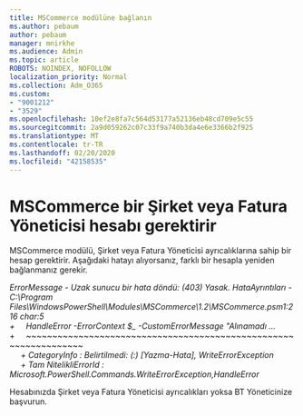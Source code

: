 ```yaml
---
title: MSCommerce modülüne bağlanın
ms.author: pebaum
author: pebaum
manager: mnirkhe
ms.audience: Admin
ms.topic: article
ROBOTS: NOINDEX, NOFOLLOW
localization_priority: Normal
ms.collection: Adm_O365
ms.custom:
- "9001212"
- "3529"
ms.openlocfilehash: 10ef2e8fa7c564d53177a52136eb48cd709e5c55
ms.sourcegitcommit: 2a9d059262c07c33f9a740b3da4e6e3366b2f925
ms.translationtype: MT
ms.contentlocale: tr-TR
ms.lasthandoff: 02/20/2020
ms.locfileid: "42158535"
---
```

# <a name="mscommerce-requires-a-company-or-billing-administrator-account"></a>MSCommerce bir Şirket veya Fatura Yöneticisi hesabı gerektirir

MSCommerce modülü, Şirket veya Fatura Yöneticisi ayrıcalıklarına sahip bir hesap gerektirir. Aşağıdaki hatayı alıyorsanız, farklı bir hesapla yeniden bağlanmanız gerekir.

*ErrorMessage - Uzak sunucu bir hata döndü: (403) Yasak. HataAyrıntıları - C:\Program Files\WindowsPowerShell\Modules\MSCommerce\1.2\MSCommerce.psm1:216 char:5*<br>
*+&nbsp;&nbsp;&nbsp;&nbsp;&nbsp;HandleError -ErrorContext $_ -CustomErrorMessage "Alınamadı ...*<br>
\+&nbsp;&nbsp;&nbsp;&nbsp;&nbsp;~~~~~~~~~~~~~~~~~~~~~~~~~~~~~~~~~~~~~~~~~~~~~~~~~~~~~~~~~~~~~~~~~<br>
&nbsp;&nbsp;&nbsp;&nbsp;&nbsp;*+ CategoryInfo : Belirtilmedi: (:) [Yazma-Hata], WriteErrorException*<br>
&nbsp;&nbsp;&nbsp;&nbsp;&nbsp;*+ Tam NitelikliErrorId : Microsoft.PowerShell.Commands.WriteErrorException,HandleError*

Hesabınızda Şirket veya Fatura Yöneticisi ayrıcalıkları yoksa BT Yöneticinize başvurun.
